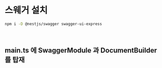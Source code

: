 # 스웨거 설치

```sh
npm i -D @nestjs/swagger swagger-ui-express
```

<br>

## main.ts 에 SwaggerModule 과 DocumentBuilder 를 탑재

```ts

```
